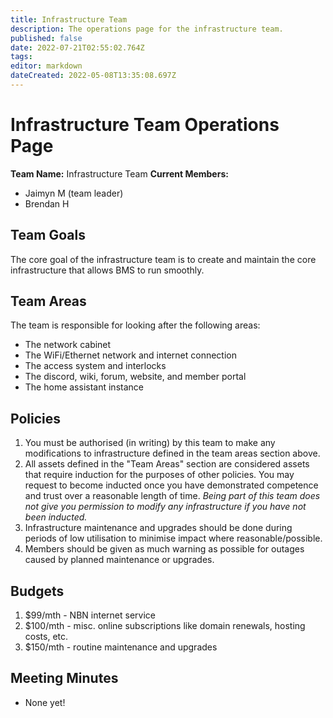 ```yaml
---
title: Infrastructure Team
description: The operations page for the infrastructure team.
published: false
date: 2022-07-21T02:55:02.764Z
tags: 
editor: markdown
dateCreated: 2022-05-08T13:35:08.697Z
---
```


# Infrastructure Team Operations Page

**Team Name:** Infrastructure Team
**Current Members:**
* Jaimyn M (team leader)
* Brendan H

## Team Goals
The core goal of the infrastructure team is to create and maintain the core infrastructure that allows BMS to run smoothly.

## Team Areas
The team is responsible for looking after the following areas:
* The network cabinet
* The WiFi/Ethernet network and internet connection
* The access system and interlocks
* The discord, wiki, forum, website, and member portal
* The home assistant instance

## Policies
1. You must be authorised (in writing) by this team to make any modifications to infrastructure defined in the team areas section above.
2. All assets defined in the "Team Areas" section are considered assets that require induction for the purposes of other policies. You may request to become inducted once you have demonstrated competence and trust over a reasonable length of time. *Being part of this team does not give you permission to modify any infrastructure if you have not been inducted.*
3. Infrastructure maintenance and upgrades should be done during periods of low utilisation to minimise impact where reasonable/possible.
4. Members should be given as much warning as possible for outages caused by planned maintenance or upgrades.

## Budgets
1. $99/mth - NBN internet service
2. $100/mth - misc. online subscriptions like domain renewals, hosting costs, etc.
3. $150/mth - routine maintenance and upgrades

## Meeting Minutes
* None yet!